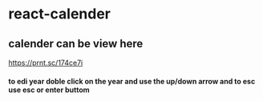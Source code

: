 # react-calender

## calender can be view here
https://prnt.sc/174ce7i

#### to edi year doble click on the year and use the up/down arrow and to esc use esc or enter buttom

